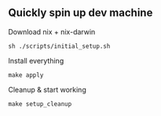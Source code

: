 ## Quickly spin up dev machine

Download nix + nix-darwin

```
sh ./scripts/initial_setup.sh
```

Install everything

```
make apply
```

Cleanup & start working

```
make setup_cleanup
```
